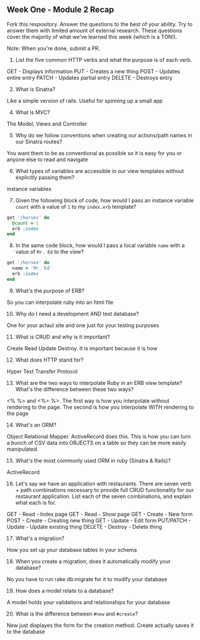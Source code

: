 ## Week One - Module 2 Recap

Fork this respository. Answer the questions to the best of your ability. Try to answer them with limited amount of external research. These questions cover the majority of what we've learned this week (which is a TON!). 

Note: When you're done, submit a PR. 

1. List the five common HTTP verbs and what the purpose is of each verb.

GET - Displays information
PUT - Creates a new thing
POST - Updates entire entry
PATCH - Updates partial entry
DELETE - Destroys entry

2. What is Sinatra?

Like a simple version of rails. Useful for spinning up a small app

4. What is MVC?

The Model, Views and Controller

5. Why do we follow conventions when creating our actions/path names in our Sinatra routes?

You want them to be as conventional as possible so it is easy for you or anyone else to read and navigate

6. What types of variables are accessible in our view templates without explicitly passing them?

instance variables

7. Given the following block of code, how would I pass an instance variable `count` with a value of `1` to my `index.erb` template?
  
  ```ruby
  get '/horses' do
    @count = 1
    erb :index
  end
  ```

8. In the same code block, how would I pass a local variable `name` with a value of `Mr. Ed` to the view?

  ```ruby
  get '/horses' do
    name = 'Mr. Ed'
    erb :index
  end
  ```

9. What's the purpose of ERB?

So you can interpolate ruby into an html file

10. Why do I need a development AND test database?

One for your actaul site and one just for your testing purposes

11. What is CRUD and why is it important?

Create Read Update Destroy. It is important because it is how

12. What does HTTP stand for? 

Hyper Text Transfer Protocol

13. What are the two ways to interpolate Ruby in an ERB view template? What's the difference between these two ways?

<% %> and <%= %>. The first way is how you interpolate without rendering to the page. The second is how you interpolate WITH rendering to the page

14. What's an ORM?

Object Relational Mapper. ActiveRecord does this. This is how you can turn a bunch of CSV data into OBJECTS on a table so they can be more easily manipulated.

15. What's the most commonly used ORM in ruby (Sinatra & Rails)?

ActiveRecord

16. Let's say we have an application with restaurants. There are seven verb + path combinations necessary to provide full CRUD functionality for our restaurant application. List each of the seven combinations, and explain what each is for.

GET - Read - Index page
GET - Read - Show page
GET - Create - New form
POST - Create - Creating new thing
GET - Update - Edit form
PUT/PATCH - Update - Update existing thing
DELETE - Destroy - Delete thing

17. What's a migration?

How you set up your database tables in your schema

18. When you create a migration, does it automatically modify your database?

No you have to run rake db:migrate for it to modify your database

19. How does a model relate to a database?

A model holds your validations and relationships for your database

20. What is the difference between `#new` and `#create`?

New just displayes the form for the creation method. Create actually saves it to the database
